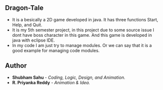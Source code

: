 ## Dragon-Tale

*  It is a besically a 2D game developed in java. It has three functions Start, Help, and Quit.
*  It is my 5th semester project, in this project due to some source issue I dont have boss character in this game. And this game is developed in java with eclipse IDE.
*  In my code I am just try to manage modules. Or we can say that it is a good example for managing code modules.

## Author

* **Shubham Sahu** - *Coding, Logic, Design, and Animation.*
* **R. Priyanka Reddy** - *Animation & Idea.*
